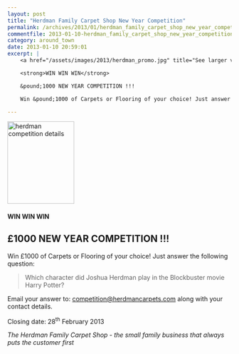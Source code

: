 ```yaml
---
layout: post
title: "Herdman Family Carpet Shop New Year Competition"
permalink: /archives/2013/01/herdman_family_carpet_shop_new_year_competition.html
commentfile: 2013-01-10-herdman_family_carpet_shop_new_year_competition
category: around_town
date: 2013-01-10 20:59:01
excerpt: |
    <a href="/assets/images/2013/herdman_promo.jpg" title="See larger version of - herdman competition details"><img src="/assets/images/2013/herdman_promo_thumb.jpg" width="150" height="185" alt="herdman competition details" class="photo right" /></a>

    <strong>WIN WIN WIN</strong>

    &pound;1000 NEW YEAR COMPETITION !!!

    Win &pound;1000 of Carpets or Flooring of your choice! Just answer the following question:

---
```


<a href="/assets/images/2013/herdman_promo.jpg" title="See larger version of - herdman competition details"><img src="/assets/images/2013/herdman_promo_thumb.jpg" width="150" height="185" alt="herdman competition details" class="photo right" /></a>

#### WIN WIN WIN

£1000 NEW YEAR COMPETITION !!!
------------------------------

Win £1000 of Carpets or Flooring of your choice! Just answer the following question:

> Which character did Joshua Herdman play in the Blockbuster movie Harry Potter?

Email your answer to: <competition@herdmancarpets.com> along with your contact details.

Closing date: 28<sup>th</sup> February 2013

*The Herdman Family Carpet Shop - the small family business that always puts the customer first*
